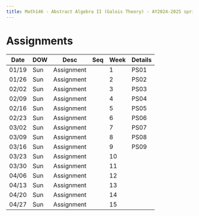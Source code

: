 ```yaml
---
title: Math146 - Abstract Algebra II (Galois Theory) - AY2024-2025 spring
---
```


# **Assignments**
  

  | Date  | DOW | Desc       | Seq | Week | Details |
  |-------|-----|------------|-----|------|---------|
  | 01/19 | Sun | Assignment |     | 1    | PS01    |
  | 01/26 | Sun | Assignment |     | 2    | PS02    |
  | 02/02 | Sun | Assignment |     | 3    | PS03    |
  | 02/09 | Sun | Assignment |     | 4    | PS04    |
  | 02/16 | Sun | Assignment |     | 5    | PS05    |
  | 02/23 | Sun | Assignment |     | 6    | PS06    |
  | 03/02 | Sun | Assignment |     | 7    | PS07    |
  | 03/09 | Sun | Assignment |     | 8    | PS08    |
  | 03/16 | Sun | Assignment |     | 9    | PS09    |
  | 03/23 | Sun | Assignment |     | 10   |         |
  | 03/30 | Sun | Assignment |     | 11   |         |
  | 04/06 | Sun | Assignment |     | 12   |         |
  | 04/13 | Sun | Assignment |     | 13   |         |
  | 04/20 | Sun | Assignment |     | 14   |         |
  | 04/27 | Sun | Assignment |     | 15   |         |
